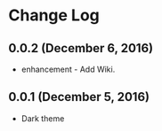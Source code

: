 # Change Log

## 0.0.2 (December 6, 2016)

* enhancement - Add Wiki.

## 0.0.1 (December 5, 2016)

* Dark theme
